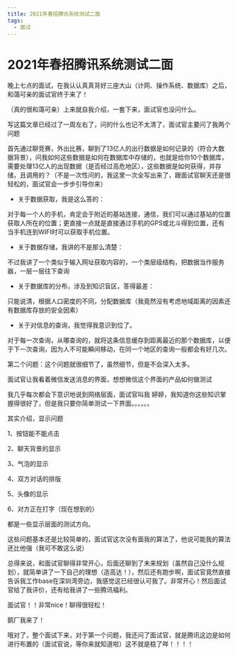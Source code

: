 ```yaml
---
title: 2021年春招腾讯系统测试二面
tags:
  - 面试
---
```


# 2021年春招腾讯系统测试二面

晚上七点的面试，在我认认真真背好三座大山（计网、操作系统、数据库）之后，和蔼可亲的面试官终于来了！

（真的很和蔼可亲）上来就自我介绍，一套下来，面试官也没问什么。

写这篇文章已经过了一周左右了，问的什么也记不太清了，面试官主要问了我两个问题

首先通过聊竞赛，外出比赛，聊到了13亿人的出行数据是如何记录的（符合大数据背景），问我如何这些数据是如何在数据库中存储的，也就是给你10个数据库，需要处理13亿人的出现数据（是否经过高危地区），这些数据是如何获得，并存储，且调用的？（不是一次性问的，我这里一次全写出来了，跟面试官聊天还是很轻松的，面试官会一步步引导你来）

- 关于数据获取，我是这么答的：

对于每一个人的手机，肯定会于附近的基站连接，通信，我们可以通过基站的位置获取人所在的位置；更直接一点就是直接通过手机的GPS或北斗得到位置，还有当手机连到WIFI时可以获取手机位置。

- 关于数据存储，我讲的不是那么清楚：

不过我讲了一个类似于输入网址获取内容的，一个类层级结构，把数据当作服务器，一层一层往下查询

- 关于数据库的分布，涉及到知识盲区，答得最差：

只能说清，根据人口密度的不同，分配数据库（我竟然没有考虑地域距离的因素还有数据库存放的安全因素）

- 关于对信息的查询，我觉得我意识到位了。

对于每一次查询，从哪查询的，就将这条信息缓存到距离最近的那个数据库，以便于下一次查询，因为人不可能瞬间移动，在同一个地区的查询一般都会有好几次。



第二个问题：这个问题就很细节了，虽然细节，但是不会深入太多。

面试官让我看着微信发送消息的界面，想想微信这个界面的产品如何做测试

我几乎每次都会下意识地说到网络层面，面试官叫我 婷婷，我知道你这些知识掌握得很好了，但是我只要你简单测试一下界面。。。。。。

其实介绍，显示问题

1、按钮能不能点击

2、聊天背景的显示

3、气泡的显示

4、双方对话的排版

5、头像的显示

6、对方正在打字（现在想到的）

都是一些显示层面的测试方向。

这些问题基本还是比较简单的，面试官这次没有面我的算法了，他说可能我的算法还比他强（我可不敢这么说）

总得来说，和面试官聊得非常开心，后面还聊到了未来规划（虽然自己没什么规划），就简单讲了一下自己的理想（造高达！），然后还有跑步啊，面试官竟然直接告诉我工作base在深圳湾旁边，我感觉这已经很认可我了。非常开心！然后面试官给了我评价，还有给我讲了一些腾讯福利。

面试官！！非常nice！聊得很轻松！

鹅厂我来了！

哦对了，整个面试下来，对于第一个问题，我还问了面试官，就是腾讯这边是如何进行布置的（面试官说，等你来就知道啦）这不就是稳了咩！！！！